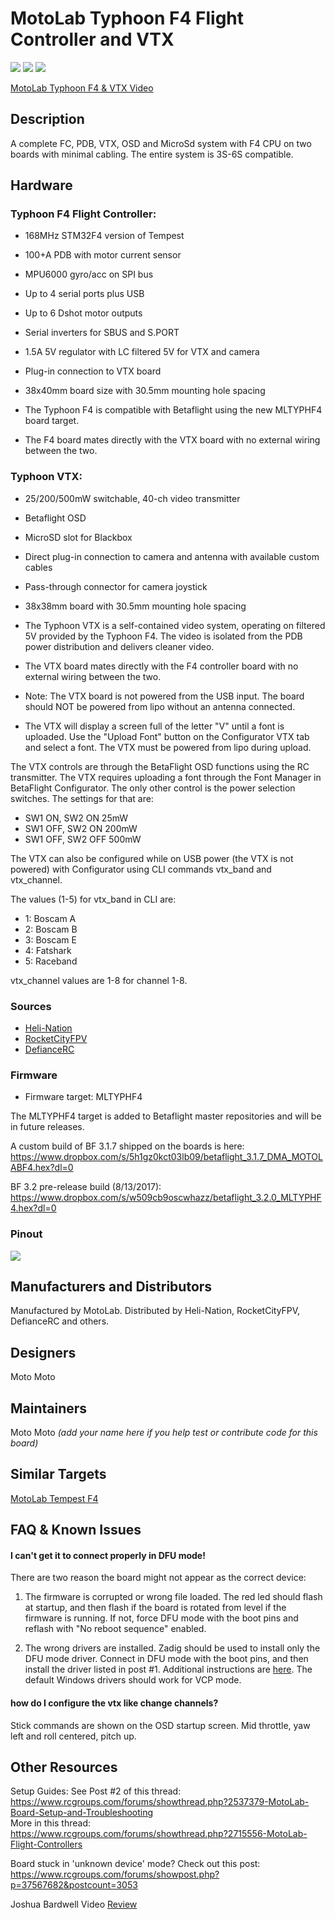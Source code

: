 # MotoLab Typhoon F4 Flight Controller and VTX
![](http://gdurl.com/GGSY)
![](http://gdurl.com/9Idm)
![](https://static.rcgroups.net/forums/attachments/4/5/2/0/2/8/a10021635-46-IMG_20170507_155528.jpg)

[MotoLab Typhoon F4 & VTX Video](https://www.youtube.com/watch?v=h0VcUPcgi8A)

## Description
A complete FC, PDB, VTX, OSD and MicroSd system with F4 CPU on two boards with minimal cabling. The entire system is 3S-6S compatible.

## Hardware
### Typhoon F4 Flight Controller:
 - 168MHz STM32F4 version of Tempest
 - 100+A PDB with motor current sensor
 - MPU6000 gyro/acc on SPI bus
 - Up to 4 serial ports plus USB
 - Up to 6 Dshot motor outputs
 - Serial inverters for SBUS and S.PORT
 - 1.5A 5V regulator with LC filtered 5V for VTX and camera
 - Plug-in connection to VTX board
 - 38x40mm board size with 30.5mm mounting hole spacing

 - The Typhoon F4 is compatible with Betaflight using the new MLTYPHF4 board target.
 - The F4 board mates directly with the VTX board with no external wiring between the two.

### Typhoon VTX:
 - 25/200/500mW switchable, 40-ch video transmitter
 - Betaflight OSD
 - MicroSD slot for Blackbox
 - Direct plug-in connection to camera and antenna with available custom cables
 - Pass-through connector for camera joystick
 - 38x38mm board with 30.5mm mounting hole spacing

 - The Typhoon VTX is a self-contained video system, operating on filtered 5V provided by the Typhoon F4. The video is isolated from the PDB power distribution and delivers cleaner video.

 - The VTX board mates directly with the F4 controller board with no external wiring between the two.

 - Note: The VTX board is not powered from the USB input. The board should NOT be powered from lipo without an antenna connected. 

 - The VTX will display a screen full of the letter "V" until a font is uploaded. Use the "Upload Font" button on the Configurator VTX tab and select a font. The VTX must be powered from lipo during upload.

The VTX controls are through the BetaFlight OSD functions using the RC transmitter. The VTX requires uploading a font through the Font Manager in BetaFlight Configurator. The only other control is the power selection switches. The settings for that are:
* SW1  ON, SW2  ON 25mW
* SW1 OFF, SW2  ON 200mW
* SW1 OFF, SW2 OFF 500mW

The VTX can also be configured while on USB power (the VTX is not powered) with Configurator using CLI commands vtx_band and vtx_channel.

The values (1-5) for vtx_band in CLI are:

 - 1: Boscam A
 - 2: Boscam B
 - 3: Boscam E
 - 4: Fatshark
 - 5: Raceband

vtx_channel values are 1-8 for channel 1-8.

### Sources
* [Heli-Nation](https://www.heli-nation.com/ships-this-week-motolab-typhoon-f4-fc-flight-controller-vtx-combo)
* [RocketCityFPV](http://www.rocketcityfpv.com/Motolab-TyphoonF4-FC-and-VTX-Combo_p_83.html)
* [DefianceRC](https://www.defiancerc.com/collections/flight-controller/products/motolab-typhoon-f4-flight-controller-vtx-combo)

### Firmware
  - Firmware target: MLTYPHF4

The MLTYPHF4 target is added to Betaflight master repositories and will be in future releases.

A custom build of BF 3.1.7 shipped on the boards is here:
https://www.dropbox.com/s/5h1gz0kct03lb09/betaflight_3.1.7_DMA_MOTOLABF4.hex?dl=0   

BF 3.2 pre-release build (8/13/2017):
https://www.dropbox.com/s/w509cb9oscwhazz/betaflight_3.2.0_MLTYPHF4.hex?dl=0

### Pinout
![](http://gdurl.com/l0JR)

## Manufacturers and Distributors

Manufactured by MotoLab. Distributed by Heli-Nation, RocketCityFPV, DefianceRC and others.

## Designers
Moto Moto

## Maintainers
Moto Moto
_(add your name here if you help test or contribute code for this board)_

## Similar Targets

[MotoLab Tempest F4](https://github.com/betaflight/betaflight/wiki/Board---MLTEMPF4)

## FAQ & Known Issues

####  I can't get it to connect properly in DFU mode!
There are two reason the board might not appear as the correct device:

1) The firmware is corrupted or wrong file loaded. The red led should flash at startup, and then flash if the board is rotated from level if the firmware is running. If not, force DFU mode with the boot pins and reflash with "No reboot sequence" enabled.

2) The wrong drivers are installed. Zadig should be used to install only the DFU mode driver. Connect in DFU mode with the boot pins, and then install the driver listed in post #1. Additional instructions are [here](https://github.com/betaflight/betaflight/wiki/Installing-Betaflight#dfu-flashing-under-windows---usb-dfu). The default Windows drivers should work for VCP mode.

#### how do I configure the vtx like change channels?  
Stick commands are shown on the OSD startup screen. Mid throttle, yaw left and roll centered, pitch up.

## Other Resources

Setup Guides: 
See Post #2 of this thread:   
https://www.rcgroups.com/forums/showthread.php?2537379-MotoLab-Board-Setup-and-Troubleshooting  
More in this thread:   
https://www.rcgroups.com/forums/showthread.php?2715556-MotoLab-Flight-Controllers

Board stuck in 'unknown device' mode? Check out this post: 
https://www.rcgroups.com/forums/showpost.php?p=37567682&postcount=3053

Joshua Bardwell Video [Review](https://www.youtube.com/watch?v=dD7Hla63Xho)
